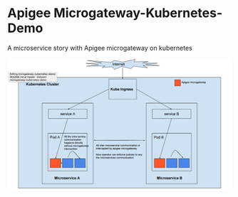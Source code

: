 # Apigee Microgateway-Kubernetes-Demo
A microservice story with Apigee microgateway on kubernetes


![](images/kube-mg.png)


